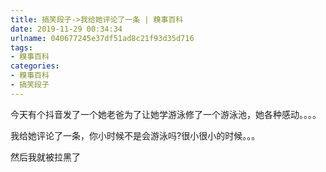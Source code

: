 ```yaml
---
title: 搞笑段子->我给她评论了一条 | 糗事百科
date: 2019-11-29 00:34:34
urlname: 040677245e37df51ad8c21f93d35d716
tags: 
- 糗事百科
categories:
- 糗事百科
- 搞笑段子
---
```

今天有个抖音发了一个她老爸为了让她学游泳修了一个游泳池，她各种感动。。。。

我给她评论了一条，你小时候不是会游泳吗?很小很小的时候。。。

然后我就被拉黑了


